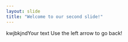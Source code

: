 ```yaml
---
layout: slide
title: "Welcome to our second slide!"
---
```

kwjbkjndYour text
Use the left arrow to go back!
